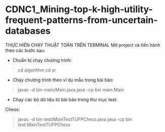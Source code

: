 # CDNC1_Mining-top-k-high-utility-frequent-patterns-from-uncertain-databases

THỰC HIÊN CHẠY THUẬT TOÁN TRÊN TERMINAL
Mở project và tiến hành theo các bước sau:
- Chuẩn bị chạy chương trình:
> cd algorithm
> cd sr

- Chạy chương trình theo ví dụ mẫu trong bài báo:

> javac -d bin main/Main.java
> java -cp bin main.Main

- Chạy các bộ dữ liệu từ bài báo trong thư mục test:

Chess:
> javac -d bin test/MainTestTUFPChess.java
> java -cp bin test.MainTestTUFPChess


